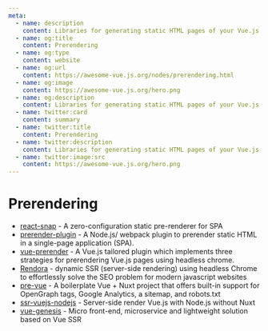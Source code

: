 ```yaml
---
meta:
  - name: description
    content: Libraries for generating static HTML pages of your Vue.js app
  - name: og:title
    content: Prerendering
  - name: og:type
    content: website
  - name: og:url
    content: https://awesome-vue.js.org/nodes/prerendering.html
  - name: og:image
    content: https://awesome-vue.js.org/hero.png
  - name: og:description
    content: Libraries for generating static HTML pages of your Vue.js app
  - name: twitter:card
    content: summary
  - name: twitter:title
    content: Prerendering
  - name: twitter:description
    content: Libraries for generating static HTML pages of your Vue.js app
  - name: twitter:image:src
    content: https://awesome-vue.js.org/hero.png
---
```


# Prerendering

- [react-snap](https://github.com/stereobooster/react-snap) - A zero-configuration static pre-renderer for SPA
- [prerender-plugin](https://github.com/mubaidr/prerender-plugin) - A Node.js/ webpack plugin to prerender static HTML in a single-page application (SPA).
- [vue-prerender](https://github.com/eldarc/vue-prerender) - A Vue.js tailored plugin which implements three strategies for prerendering Vue.js pages using headless chrome.
- [Rendora](https://github.com/rendora/rendora) - dynamic SSR (server-side rendering) using headless Chrome to effortlessly solve the SEO problem for modern javascript websites
- [pre-vue](https://github.com/mtlynch/pre-vue) - A boilerplate Vue + Nuxt project that offers built-in support for OpenGraph tags, Google Analytics, a sitemap, and robots.txt
- [ssr-vuejs-nodejs](https://github.com/gustavoSoriano/ssr-vuejs-nodejs) - Server-side render Vue.js with Node.js without Nuxt
- [vue-genesis](https://github.com/fmfe/genesis) - Micro front-end, microservice and lightweight solution based on Vue SSR

